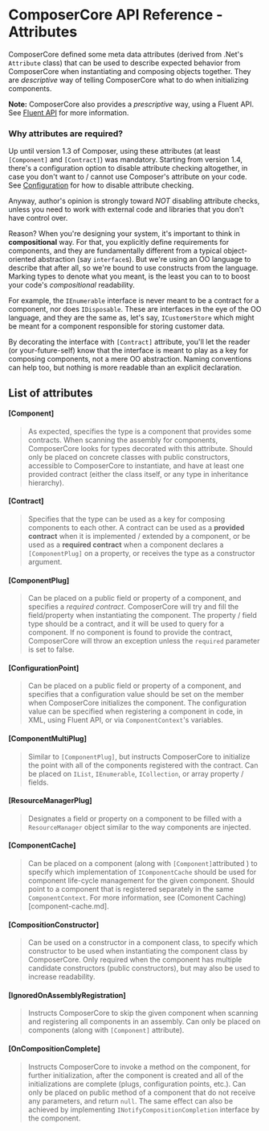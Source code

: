 # ComposerCore API Reference - Attributes

ComposerCore defined some meta data attributes (derived from .Net's `Attribute` class) that can be used
to describe expected behavior from ComposerCore when instantiating and composing objects together.
They are *descriptive* way of telling ComposerCore what to do when initializing components.

**Note:** ComposerCore also provides a *prescriptive* way, using a Fluent API. See
[Fluent API](fluent.md) for more information.



### Why attributes are required?
Up until version 1.3 of Composer, using these attributes (at least `[Component]` and 
`[Contract]`) was mandatory. Starting from version 1.4, there's a configuration option to disable
attribute checking altogether, in case you don't want to / cannot use Composer's attribute on your code.
See [Configuration](configuration.md) for how to disable attribute checking.

Anyway, author's opinion is strongly toward *NOT* disabling attribute checks, unless you need to work
with external code and libraries that you don't have control over.

Reason? When you're designing your system, it's important to think in **compositional** way. For that,
you explicitly define requirements for components, and they are fundamentally different from a typical
object-oriented abstraction (say `interface`s). But we're using an OO language to describe that after all,
so we're bound to use constructs from the language. Marking types to denote what you meant, is the least
you can to to boost your code's *compositional* readability.

For example, the `IEnumerable` interface is never meant to be a contract for a component, nor does `IDisposable`.
These are interfaces in the eye of the OO language, and they are the same as, let's say, `ICustomerStore` which
might be meant for a component responsible for storing customer data.

By decorating the interface with `[Contract]` attribute, you'll let the reader (or your-future-self) know that
the interface is meant to play as a key for composing components, not a mere OO abstraction. Naming conventions
can help too, but nothing is more readable than an explicit declaration.



## List of attributes

#### [Component]
> As expected, specifies the type is a component that provides some contracts. When scanning the assembly
> for components, ComposerCore looks for types decorated with this attribute. Should only be placed on concrete
> classes with public constructors, accessible to ComposerCore to instantiate, and have at least one provided
> contract (either the class itself, or any type in inheritance hierarchy).

#### [Contract]
> Specifies that the type can be used as a key for composing components to each other. A contract can be
> used as a **provided contract** when it is implemented / extended by a component, or be used as a
> **required contract** when a component declares a `[ComponentPlug]` on a property, or receives the
> type as a constructor argument.

#### [ComponentPlug]
> Can be placed on a public field or property of a component, and specifies a *required contract*. ComposerCore
> will try and fill the field/property when instantiating the component. The property / field type should be
> a contract, and it will be used to query for a component. If no component is found to provide the contract,
> ComposerCore will throw an exception unless the `required` parameter is set to false.

#### [ConfigurationPoint]
> Can be placed on a public field or property of a component, and specifies that a configuration value should
> be set on the member when ComposerCore initializes the component. The configuration value can be specified when
> registering a component in code, in XML, using Fluent API, or via `ComponentContext`'s variables.

#### [ComponentMultiPlug]
> Similar to `[ComponentPlug]`, but instructs ComposerCore to initialize the point with all of the components
> registered with the contract. Can be placed on `IList`, `IEnumerable`, `ICollection`, or array property /
> fields.

#### [ResourceManagerPlug]
> Designates a field or property on a component to be filled with a `ResourceManager` object similar
> to the way components are injected.

#### [ComponentCache]
> Can be placed on a component (along with `[Component]`attributed ) to specify which implementation 
> of `IComponentCache` should be used for component life-cycle management for the given component. 
> Should point to a component that is registered separately in the same `ComponentContext`. For more
> information, see (Comonent Caching)[component-cache.md].

#### [CompositionConstructor]
> Can be used on a constructor in a component class, to specify which constructor to be used when
> instantiating the component class by ComposerCore. Only required when the component has multiple
> candidate constructors (public constructors), but may also be used to increase readability.

#### [IgnoredOnAssemblyRegistration]
> Instructs ComposerCore to skip the given component when scanning and registering all components in
> an assembly. Can only be placed on components (along with `[Component]` attribute).

#### [OnCompositionComplete]
> Instructs ComposerCore to invoke a method on the component, for further initialization, after the component
> is created and all of the initializations are complete (plugs, configuration points, etc.).
> Can only be placed on public method of a component that do not receive any parameters, and return `null`.
> The same effect can also be achieved by implementing `INotifyCompositionCompletion` interface by the component. 

